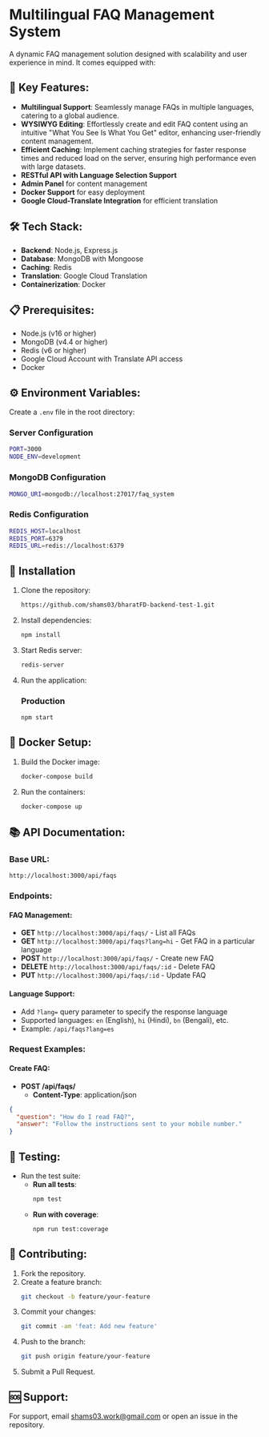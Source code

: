 


# Multilingual FAQ Management System

A dynamic FAQ management solution designed with scalability and user experience in mind. It comes equipped with:

## 🚀 Key Features:
- **Multilingual Support**: Seamlessly manage FAQs in multiple languages, catering to a global audience.
- **WYSIWYG Editing**: Effortlessly create and edit FAQ content using an intuitive "What You See Is What You Get" editor, enhancing user-friendly content management.
- **Efficient Caching**: Implement caching strategies for faster response times and reduced load on the server, ensuring high performance even with large datasets.
- **RESTful API with Language Selection Support**
- **Admin Panel** for content management
- **Docker Support** for easy deployment
- **Google Cloud-Translate Integration** for efficient translation

## 🛠 Tech Stack:
- **Backend**: Node.js, Express.js
- **Database**: MongoDB with Mongoose
- **Caching**: Redis
- **Translation**: Google Cloud Translation
- **Containerization**: Docker

## 📋 Prerequisites:
- Node.js (v16 or higher)
- MongoDB (v4.4 or higher)
- Redis (v6 or higher)
- Google Cloud Account with Translate API access
- Docker

## ⚙️ Environment Variables:
Create a `.env` file in the root directory:

### Server Configuration
```bash
PORT=3000
NODE_ENV=development
```

### MongoDB Configuration
```bash
MONGO_URI=mongodb://localhost:27017/faq_system
```

### Redis Configuration
```bash
REDIS_HOST=localhost
REDIS_PORT=6379
REDIS_URL=redis://localhost:6379
```

## 🔧 Installation

1. Clone the repository:
   ```bash
   https://github.com/shams03/bharatFD-backend-test-1.git
   ```

2. Install dependencies:
   ```bash
   npm install
   ```

3. Start Redis server:
   ```bash
   redis-server
   ```

4. Run the application:

   ### Production
   ```bash
   npm start
   ```

## 🐳 Docker Setup:

1. Build the Docker image:
   ```bash
   docker-compose build
   ```

2. Run the containers:
   ```bash
   docker-compose up
   ```

## 📚 API Documentation:

### Base URL:
```
http://localhost:3000/api/faqs
```

### Endpoints:

#### FAQ Management:
- **GET**    `http://localhost:3000/api/faqs/`              - List all FAQs
- **GET**    `http://localhost:3000/api/faqs?lang=hi`       - Get FAQ in a particular language
- **POST**   `http://localhost:3000/api/faqs/`              - Create new FAQ
- **DELETE** `http://localhost:3000/api/faqs/:id`           - Delete FAQ
- **PUT**    `http://localhost:3000/api/faqs/:id`           - Update FAQ

#### Language Support:
- Add `?lang=` query parameter to specify the response language
- Supported languages: `en` (English), `hi` (Hindi), `bn` (Bengali), etc.
- Example: `/api/faqs?lang=es`

### Request Examples:

#### Create FAQ:
- **POST /api/faqs/**
  - **Content-Type**: application/json

```json
{
  "question": "How do I read FAQ?",
  "answer": "Follow the instructions sent to your mobile number."
}
```

## 🧪 Testing:
- Run the test suite:
  - **Run all tests**:
    ```bash
    npm test
    ```
  - **Run with coverage**:
    ```bash
    npm run test:coverage
    ```

## 🤝 Contributing:
1. Fork the repository.
2. Create a feature branch:
   ```bash
   git checkout -b feature/your-feature
   ```
3. Commit your changes:
   ```bash
   git commit -am 'feat: Add new feature'
   ```
4. Push to the branch:
   ```bash
   git push origin feature/your-feature
   ```
5. Submit a Pull Request.

## 🆘 Support:
For support, email [shams03.work@gmail.com](mailto:shams03.work@gmail.com) or open an issue in the repository.
```
